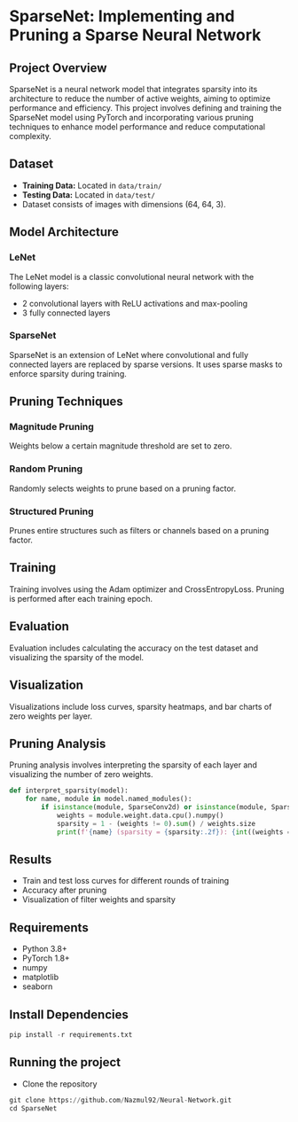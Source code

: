 # SparseNet: Implementing and Pruning a Sparse Neural Network
## Project Overview
SparseNet is a neural network model that integrates sparsity into its architecture to reduce the number of active weights, aiming to optimize performance and efficiency. This project involves defining and training the SparseNet model using PyTorch and incorporating various pruning techniques to enhance model performance and reduce computational complexity.


## Dataset
- **Training Data:** Located in `data/train/`
- **Testing Data:** Located in `data/test/`
- Dataset consists of images with dimensions (64, 64, 3).

## Model Architecture
### LeNet
The LeNet model is a classic convolutional neural network with the following layers:
- 2 convolutional layers with ReLU activations and max-pooling
- 3 fully connected layers

### SparseNet
SparseNet is an extension of LeNet where convolutional and fully connected layers are replaced by sparse versions. It uses sparse masks to enforce sparsity during training.

## Pruning Techniques
### Magnitude Pruning
Weights below a certain magnitude threshold are set to zero.

### Random Pruning
Randomly selects weights to prune based on a pruning factor.

### Structured Pruning
Prunes entire structures such as filters or channels based on a pruning factor.

## Training
Training involves using the Adam optimizer and CrossEntropyLoss. Pruning is performed after each training epoch.

## Evaluation
Evaluation includes calculating the accuracy on the test dataset and visualizing the sparsity of the model.

## Visualization
Visualizations include loss curves, sparsity heatmaps, and bar charts of zero weights per layer.

## Pruning Analysis
Pruning analysis involves interpreting the sparsity of each layer and visualizing the number of zero weights.


```python
def interpret_sparsity(model):
    for name, module in model.named_modules():
        if isinstance(module, SparseConv2d) or isinstance(module, SparseLinear):
            weights = module.weight.data.cpu().numpy()
            sparsity = 1 - (weights != 0).sum() / weights.size
            print(f'{name} (sparsity = {sparsity:.2f}): {int((weights == 0).sum())} weights are zero out of {weights.size}')
```


## Results
* Train and test loss curves for different rounds of training
* Accuracy after pruning
* Visualization of filter weights and sparsity

## Requirements
* Python 3.8+
* PyTorch 1.8+
* numpy
* matplotlib
* seaborn
## Install Dependencies
```python
pip install -r requirements.txt
```
## Running the project
* Clone the repository
```python
git clone https://github.com/Nazmul92/Neural-Network.git
cd SparseNet
```
